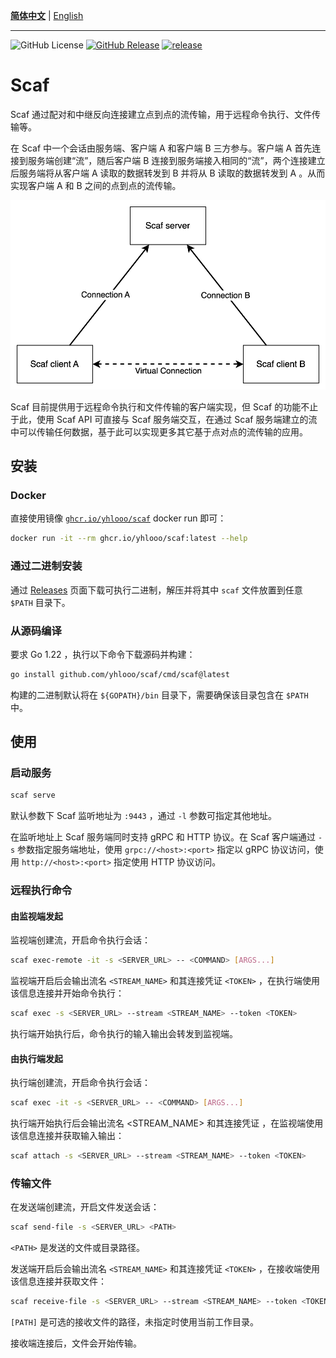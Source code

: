 **[简体中文](README_CN.md)** | [English](README.md)

---

![GitHub License](https://img.shields.io/github/license/yhlooo/scaf)
[![GitHub Release](https://img.shields.io/github/v/release/yhlooo/scaf)](https://github.com/yhlooo/scaf/releases/latest)
[![release](https://github.com/yhlooo/scaf/actions/workflows/release.yaml/badge.svg)](https://github.com/yhlooo/scaf/actions/workflows/release.yaml)

# Scaf

Scaf 通过配对和中继反向连接建立点到点的流传输，用于远程命令执行、文件传输等。

在 Scaf 中一个会话由服务端、客户端 A 和客户端 B 三方参与。客户端 A 首先连接到服务端创建“流”，随后客户端 B 连接到服务端接入相同的“流”，两个连接建立后服务端将从客户端 A 读取的数据转发到 B 并将从 B 读取的数据转发到 A 。从而实现客户端 A 和 B 之间的点到点的流传输。

![scaf.drawio.svg](docs/images/scaf.drawio.svg)

Scaf 目前提供用于远程命令执行和文件传输的客户端实现，但 Scaf 的功能不止于此，使用 Scaf API 可直接与 Scaf 服务端交互，在通过 Scaf 服务端建立的流中可以传输任何数据，基于此可以实现更多其它基于点对点的流传输的应用。

## 安装

### Docker

直接使用镜像 [`ghcr.io/yhlooo/scaf`](https://github.com/yhlooo/scaf/pkgs/container/scaf) docker run 即可：

```bash
docker run -it --rm ghcr.io/yhlooo/scaf:latest --help
```

### 通过二进制安装

通过 [Releases](https://github.com/yhlooo/scaf/releases) 页面下载可执行二进制，解压并将其中 `scaf` 文件放置到任意 `$PATH` 目录下。

### 从源码编译

要求 Go 1.22 ，执行以下命令下载源码并构建：

```bash
go install github.com/yhlooo/scaf/cmd/scaf@latest
```

构建的二进制默认将在 `${GOPATH}/bin` 目录下，需要确保该目录包含在 `$PATH` 中。

## 使用

### 启动服务

```bash
scaf serve
```

默认参数下 Scaf 监听地址为 `:9443` ，通过 `-l` 参数可指定其他地址。

在监听地址上 Scaf 服务端同时支持 gRPC 和 HTTP 协议。在 Scaf 客户端通过 `-s` 参数指定服务端地址，使用 `grpc://<host>:<port>` 指定以 gRPC 协议访问，使用 `http://<host>:<port>` 指定使用 HTTP 协议访问。  

### 远程执行命令

#### 由监视端发起

监视端创建流，开启命令执行会话：

```bash
scaf exec-remote -it -s <SERVER_URL> -- <COMMAND> [ARGS...]
```

监视端开启后会输出流名 `<STREAM_NAME>` 和其连接凭证 `<TOKEN>` ，在执行端使用该信息连接并开始命令执行：

```bash
scaf exec -s <SERVER_URL> --stream <STREAM_NAME> --token <TOKEN>
```

执行端开始执行后，命令执行的输入输出会转发到监视端。

#### 由执行端发起

执行端创建流，开启命令执行会话：

```bash
scaf exec -it -s <SERVER_URL> -- <COMMAND> [ARGS...]
```

执行端开始执行后会输出流名 <STREAM_NAME> 和其连接凭证 <TOKEN> ，在监视端使用该信息连接并获取输入输出：

```bash
scaf attach -s <SERVER_URL> --stream <STREAM_NAME> --token <TOKEN>
```

### 传输文件

在发送端创建流，开启文件发送会话：

```bash
scaf send-file -s <SERVER_URL> <PATH>
```

`<PATH>` 是发送的文件或目录路径。

发送端开启后会输出流名 `<STREAM_NAME>` 和其连接凭证 `<TOKEN>` ，在接收端使用该信息连接并获取文件：

```bash
scaf receive-file -s <SERVER_URL> --stream <STREAM_NAME> --token <TOKEN> [PATH]
```

`[PATH]` 是可选的接收文件的路径，未指定时使用当前工作目录。

接收端连接后，文件会开始传输。
